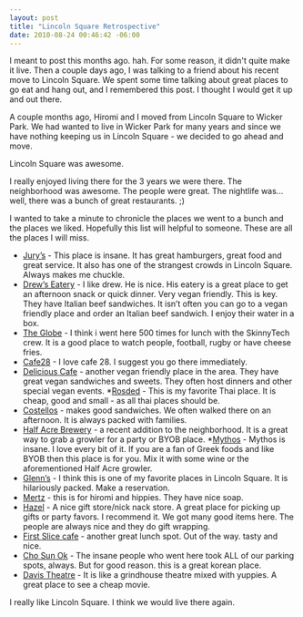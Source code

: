 ```yaml
--- 
layout: post
title: "Lincoln Square Retrospective"
date: 2010-08-24 00:46:42 -06:00
--- 
```

I meant to post this months ago. hah. For some reason, it didn't quite make it live. Then a couple days ago, I was talking to a friend about his recent move to Lincoln Square. We spent some time talking about great places to go eat and hang out, and I remembered this post. I thought I would get it up and out there. 

A couple months ago, Hiromi and I moved from Lincoln Square to Wicker Park. We had wanted to live in Wicker Park for many years and since we have nothing keeping us in Lincoln Square - we decided to go ahead and move. 

Lincoln Square was awesome. 

I really enjoyed living there for the 3 years we were there. The neighborhood was awesome. The people were great. The nightlife was... well, there was a bunch of great restaurants. ;)

I wanted to take a minute to chronicle the places we went to a bunch and the places we liked. Hopefully this list will helpful to someone. These are all the places I will miss. 

* [Jury’s](http://www.jurysrestaurant.com/) - This place is insane. It has great hamburgers, great food and great service. It also has one of the strangest crowds in Lincoln Square. Always makes me chuckle. 
* [Drew’s Eatery](http://www.drewseatery.com/) - I like drew. He is nice. His eatery is a great place to get an afternoon snack or quick dinner. Very vegan friendly. This is key. They have Italian beef sandwiches. It isn’t often you can go to a vegan friendly place and order an Italian beef sandwich. I enjoy their water in a box. 
* [The Globe](http://www.theglobepub.com/) - I think i went here 500 times for lunch with the SkinnyTech crew. It is a good place to watch people, football, rugby or have cheese fries. 
* [Cafe28](http://www.cafe28.org/) - I love cafe 28. I suggest you go there immediately. 
* [Delicious Cafe](http://www.adeliciousvegancafe.com/) - another vegan friendly place in the area. They have great vegan sandwiches and sweets. They often host dinners and other special vegan events. 
*[Rosded](http://maps.google.com/places/us/il/chicago/w-leland-ave/2308/-rosded-restaurant?gl=us) - This is my favorite Thai place. It is cheap, good and small - as all thai places should be. 
* [Costellos](http://www.costellosandwich.com/) - makes good sandwiches. We often walked there on an afternoon. It is always packed with families. 
* [Half Acre Brewery](http://www.halfacrebeer.com/) - a recent addition to the neighborhood. It is a great way to grab a growler for a party or BYOB place. 
*[Mythos](http://maps.google.com/places/us/il/chicago/w-montrose-ave/2030/-mythos-restaurant?hl=en&gl=us) - Mythos is insane. I love every bit of it. If you are a fan of Greek foods and like BYOB then this place is for you. Mix it with some wine or the aforementioned Half Acre growler. 
* [Glenn’s](http://www.glennsdiner.com/) - I think this is one of my favorite places in Lincoln Square. It is hilariously packed. Make a reservation. 
* [Mertz](http://www.merzapothecary.com/) - this is for hiromi and hippies. They have nice soap. 
* [Hazel](http://store.hazelchicago.com/) - A nice gift store/nick nack store. A great place for picking up gifts or party favors. I recommend it. We got many good items here. The people are always nice and they do gift wrapping. 
* [First Slice cafe](http://www.firstslice.org/) - another great lunch spot. Out of the way. tasty and nice. 
* [Cho Sun Ok](http://chosunokrestaurant.com/) - The insane people who went here took ALL of our parking spots, always. But for good reason. this is a great korean place.
* [Davis Theatre](http://www.google.com/movies?hl=en&near=Chicago&dq=davis+theatre&theater=davis) - It is like a grindhouse theatre mixed with yuppies. A great place to see a cheap movie. 

I really like Lincoln Square. I think we would live there again. 

